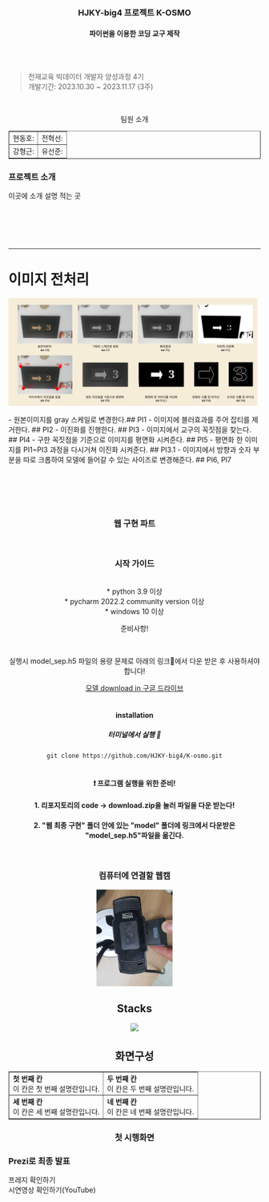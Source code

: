 <h3 align="center"> HJKY-big4 프로젝트 K-OSMO </h3>
<h4 align="center"> 파이썬을 이용한 코딩 교구 제작 </h4>
<br><br>

> 천재교육 빅데이터 개발자 양성과정 4기 <br>
> 개발기간: 2023.10.30 ~ 2023.11.17 (3주)

<br>
<div align="center">
  <p> 팀원 소개 </p>
  <table border="1">
    <tr>
      <td>현동호: </td>
      <td>전혁선: </td>
    </tr>
    <tr>
      <td>강형근: </td>
      <td>유선준: </td>
    </tr>
  </table> 
</div>

<div>
  <h3> 프로젝트 소개 </h3>
  <p> 이곳에 소개 설명 적는 곳 </p>
</div>

<br><br><br><br>

----
# 이미지 전처리
<p align="center">
  <img src="img_data/image/전처리 전체.png" weight = "500">
</p>
 - 원본이미지를 gray 스케일로 변경한다.## PI1
 - 이미지에 블러효과를 주어 잡티를 제거한다. ## PI2
 - 이진화를 진행한다. ## PI3
 - 이미지에서 교구의 꼭짓점을 찾는다. ## PI4
 - 구한 꼭짓점을 기준으로 이미지를 평면화 시켜준다. ## PI5
 - 평면화 한 이미지를 PI1~PI3 과정을 다시거쳐 이진화 시켜준다. ## PI3.1 
 - 이미지에서 방향과 숫자 부분을 따로 크롭하여 모델에 들어갈 수 있는 사이즈로 변경해준다. ## PI6, PI7


<br><br><br><br>
<h3 align="center"> 웹 구현 파트 </h3>
<br>

<div align="center">
  <h3> 시작 가이드 </h3>
  <br>
  * python 3.9 이상 <br>
  * pycharm 2022.2 community version 이상 <br>
  * windows 10 이상 <br>

  <p> 준비사항! </p>
  <br>
  <p> 실행시 model_sep.h5 파일의 용량 문제로 아래의 링크🔽에서 다운 받은 후 사용하셔야 합니다! </p>
  <div>
    <a href="https://drive.google.com/file/d/1TLBhdzT16R-N0e9M8J_2Npd6r9jqZqGj/view?usp=drive_link"> 모델 download in 구글 드라이브 </a>
  </div>
  <br>
  
  <h4> installation </h4> 
  <h5> 터미널에서 실행 🔽 </h5>
  <code>git clone https://github.com/HJKY-big4/K-osmo.git</code>
</div>

<div>

  <br>

  <h4 align="center"> ❗️ 프로그램 실행을 위한 준비!  </h4>
  <h4 align="center"> 1. 리포지토리의 code -> download.zip을 눌러 파일을 다운 받는다! </h4>
  <h4 align="center"> 2. "웹 최종 구현" 폴더 안에 있는 "model" 폴더에 링크에서 다운받은 "model_sep.h5"파일을 옮긴다. </h4>
  <br>

  <div align="center"> 
    <h3> 컴퓨터에 연결할 웹캠 </h3>
    <img src="웹 구현 최종/이미지파일/camera.jpg" width="30%" heigt="30%" alt="필요한_카메라">
  </div>

  
</div>

<div align="center">
  <h2> Stacks </h2>
  <div>
    <img src="https://img.shields.io/badge/Python-3776AB?style=flat&logo=Python&logoColor=white"/>
    

  </div>
</div>

<div align="center">
  <h2> 화면구성 </h2>
  <table border="1">
    <tr>
      <td>
        <strong>첫 번째 칸</strong><br>
        이 칸은 첫 번째 설명란입니다.
      </td>
      <td>
        <strong>두 번째 칸</strong><br>
        이 칸은 두 번째 설명란입니다.
      </td>
    </tr>
    <tr>
      <td>
        <strong>세 번째 칸</strong><br>
        이 칸은 세 번째 설명란입니다.
      </td>
      <td>
        <strong>네 번째 칸</strong><br>
        이 칸은 네 번째 설명란입니다.
      </td>
    </tr>
  </table>
</div>


<h3 align="center"> 첫 시행화면 </h3>

<div>
  <h3> Prezi로 최종 발표 </h3>
  <a style="color: inherit; text-decoration: none;" href="https://prezi.com/view/qUNAH6YLxnHAxNKfAUKP/"> 프레지 확인하기 </a> <br>
  <a style="color: inherit; text-decoration: none;" href="https://youtu.be/IRs1-0oI75o"> 시연영상 확인하기(YouTube) </a>
</div>
